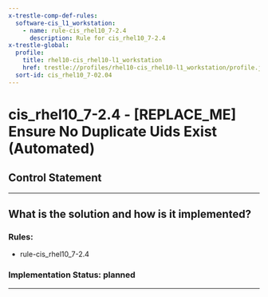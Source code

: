 ```yaml
---
x-trestle-comp-def-rules:
  software-cis_l1_workstation:
    - name: rule-cis_rhel10_7-2.4
      description: Rule for cis_rhel10_7-2.4
x-trestle-global:
  profile:
    title: rhel10-cis_rhel10-l1_workstation
    href: trestle://profiles/rhel10-cis_rhel10-l1_workstation/profile.json
  sort-id: cis_rhel10_7-02.04
---
```


# cis_rhel10_7-2.4 - \[REPLACE_ME\] Ensure No Duplicate Uids Exist (Automated)

## Control Statement

______________________________________________________________________

## What is the solution and how is it implemented?

<!-- For implementation status enter one of: implemented, partial, planned, alternative, not-applicable -->

<!-- Note that the list of rules under ### Rules: is read-only and changes will not be captured after assembly to JSON -->

<!-- Add control implementation description here for control: cis_rhel10_7-2.4 -->

### Rules:

  - rule-cis_rhel10_7-2.4

### Implementation Status: planned

______________________________________________________________________

